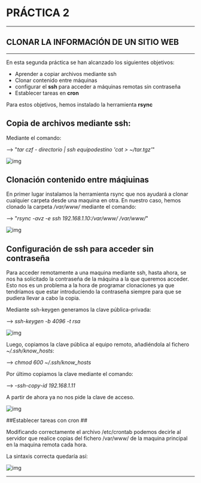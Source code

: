# PRÁCTICA 2 #
    
***

## **CLONAR LA INFORMACIÓN DE UN SITIO WEB** #


***

En esta segunda práctica se han alcanzado los siguientes objetivos:

- Aprender a copiar archivos mediante ssh
- Clonar contenido entre máquinas
- configurar el **ssh** para acceder a máquinas remotas sin contraseña
- Establecer tareas en **cron**

Para estos objetivos, hemos instalado la herramienta **rsync**

## Copia de archivos mediante **ssh**:

Mediante el comando:
  
--> "*tar czf - directorio | ssh equipodestino 'cat > ~/tar.tgz'*"
 
 
![img](https://github.com/JuanDiegoJr7/SWAP/blob/master/Pr%C3%A1cticas/Imagenes/copiassh.PNG)

## Clonación contenido entre máqiuinas

En primer lugar instalamos la herramienta rsync que nos ayudará a clonar cualquier carpeta desde una maquina en otra.
En nuestro caso, hemos clonado la carpeta */var/www/* mediante el comando:

--> "*rsync -avz -e ssh 192.168.1.10:/var/www/ /var/www/*"

![img](https://github.com/JuanDiegoJr7/SWAP/blob/master/Pr%C3%A1cticas/Imagenes/clonrsync.PNG)

## Configuración de **ssh** para acceder sin contraseña 

Para acceder remotamente a una maquina mediante ssh, hasta ahora, se nos ha solicitado la contraseña de la máquina a la que queremos acceder. Esto nos es un problema a la hora de programar clonaciones ya que tendríamos que estar introduciendo la contraseña siempre para que se pudiera llevar a cabo la copia.

Mediante ssh-keygen generamos la clave pública-privada:

--> *ssh-keygen -b 4096 -t rsa*

![img](https://github.com/JuanDiegoJr7/SWAP/blob/master/Pr%C3%A1cticas/Imagenes/key.PNG)

Luego, copiamos la clave pública al equipo remoto, añadiéndola al fichero *~/.ssh/know_hosts*:

--> *chmod 600 ~/.ssh/know_hosts*

Por último copiamos la clave mediante el comando:

--> -*ssh-copy-id 192.168.1.11*

A partir de ahora ya no nos pide la clave de acceso.

![img](https://github.com/JuanDiegoJr7/SWAP/blob/master/Pr%C3%A1cticas/Imagenes/conexsincon.PNG)

##Establecer tareas con cron ##

Modificando correctamente el archivo /etc/crontab podemos decirle al servidor que realice copias del fichero /var/www/ de la maquina principal en la maquina remota cada hora. 

La sintaxis correcta quedaría así:

![img](https://github.com/JuanDiegoJr7/SWAP/blob/master/Pr%C3%A1cticas/Imagenes/cron.PNG)

***



